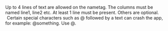 Up to 4 lines of text are allowed on the nametag. The columns must be named line1, line2 etc. At least 1 line must be present. Others are optional.
<br>
<i class='fa fa-circle-exclamation'></i></span><span style='margin-left:5px;'> Certain special characters such as @ followed by a text can crash the app, for example: @something. Use \@.

